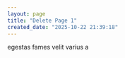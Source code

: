 ```yaml
---
layout: page
title: "Delete Page 1"
created_date: "2025-10-22 21:39:18"
---
```


egestas fames velit varius a 
